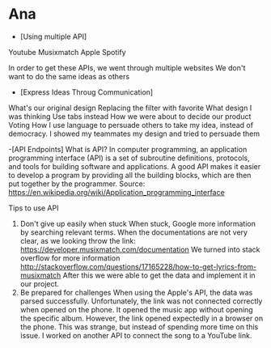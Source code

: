 # Ana
- [Using multiple API]

Youtube
Musixmatch
Apple
Spotify

In order to get these APIs, we went through multiple websites
We don't want to do the same ideas as others

- [Express Ideas Throug Communication]

What's our original design
Replacing the filter with favorite
What design I was thinking
Use tabs instead
How we were about to decide our product
Voting
How I use language to persuade others to take my idea, instead of democracy.
I showed my teammates my design and tried to persuade them

-[API Endpoints] 
What is API?
In computer programming, an application programming interface (API) is a set of subroutine definitions, protocols, and tools for building software and applications. A good API makes it easier to develop a program by providing all the building blocks, which are then put together by the programmer.
Source: https://en.wikipedia.org/wiki/Application_programming_interface

Tips to use API
1. Don't give up easily when stuck
When stuck, Google more information by searching relevant terms. 
When the documentations are not very clear, as we looking throw the link:
https://developer.musixmatch.com/documentation
We turned into stack overflow for more information
http://stackoverflow.com/questions/17165228/how-to-get-lyrics-from-musixmatch
After this we were able to get the data and implement it in our project.
2. Be prepared for challenges
When using the Apple's API, the data was parsed successfully. Unfortunately, the link was not connected correctly when opened on the phone. It opened the music app without opening the specific album. However, the link opened expectedly in a browser on the phone. This was strange, but instead of spending more time on this issue. I worked on another API to connect the song to a YouTube link. 
